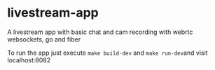# livestream-app

A livestream app with basic chat and cam recording with webrtc websockets, go and fiber

To run the app just execute `make build-dev` and `make run-dev`and visit localhost:8082

